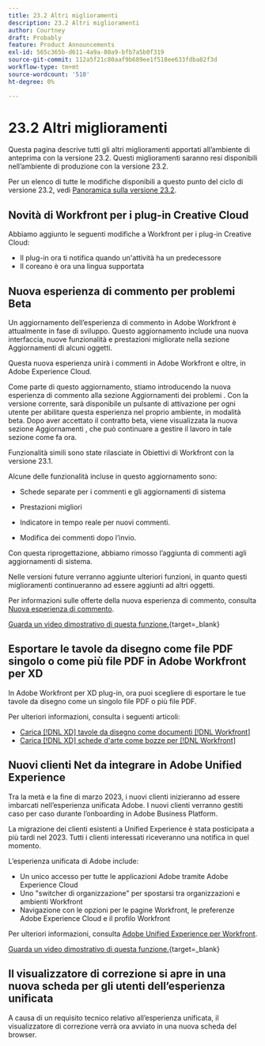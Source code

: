 ```yaml
---
title: 23.2 Altri miglioramenti
description: 23.2 Altri miglioramenti
author: Courtney
draft: Probably
feature: Product Announcements
exl-id: 565c365b-d611-4a9a-80a9-bfb7a5b0f319
source-git-commit: 112a5f21c80aaf9b689ee1f518ee633fdba82f3d
workflow-type: tm+mt
source-wordcount: '510'
ht-degree: 0%

---
```


# 23.2 Altri miglioramenti

Questa pagina descrive tutti gli altri miglioramenti apportati all’ambiente di anteprima con la versione 23.2. Questi miglioramenti saranno resi disponibili nell’ambiente di produzione con la versione 23.2.

Per un elenco di tutte le modifiche disponibili a questo punto del ciclo di versione 23.2, vedi [Panoramica sulla versione 23.2](/help/quicksilver/product-announcements/product-releases/23.2-release-activity/23-2-release-overview.md).

## Novità di Workfront per i plug-in Creative Cloud

Abbiamo aggiunto le seguenti modifiche a Workfront per i plug-in Creative Cloud:

* Il plug-in ora ti notifica quando un&#39;attività ha un predecessore
* Il coreano è ora una lingua supportata

## Nuova esperienza di commento per problemi Beta

Un aggiornamento dell’esperienza di commento in Adobe Workfront è attualmente in fase di sviluppo. Questo aggiornamento include una nuova interfaccia, nuove funzionalità e prestazioni migliorate nella sezione Aggiornamenti di alcuni oggetti.

Questa nuova esperienza unirà i commenti in Adobe Workfront e oltre, in Adobe Experience Cloud.

Come parte di questo aggiornamento, stiamo introducendo la nuova esperienza di commento alla sezione Aggiornamenti dei problemi . Con la versione corrente, sarà disponibile un pulsante di attivazione per ogni utente per abilitare questa esperienza nel proprio ambiente, in modalità beta. Dopo aver accettato il contratto beta, viene visualizzata la nuova sezione Aggiornamenti , che può continuare a gestire il lavoro in tale sezione come fa ora.

Funzionalità simili sono state rilasciate in Obiettivi di Workfront con la versione 23.1.

Alcune delle funzionalità incluse in questo aggiornamento sono:

* Schede separate per i commenti e gli aggiornamenti di sistema

* Prestazioni migliori

* Indicatore in tempo reale per nuovi commenti.

* Modifica dei commenti dopo l’invio.

Con questa riprogettazione, abbiamo rimosso l’aggiunta di commenti agli aggiornamenti di sistema.

Nelle versioni future verranno aggiunte ulteriori funzioni, in quanto questi miglioramenti continueranno ad essere aggiunti ad altri oggetti.

Per informazioni sulle offerte della nuova esperienza di commento, consulta [Nuova esperienza di commento](../../betas/new-commenting-experience-beta/unified-commenting-experience.md).

[Guarda un video dimostrativo di questa funzione.](https://video.tv.adobe.com/v/3416962/){target=_blank}

## Esportare le tavole da disegno come file PDF singolo o come più file PDF in Adobe Workfront per XD

In Adobe Workfront per XD plug-in, ora puoi scegliere di esportare le tue tavole da disegno come un singolo file PDF o più file PDF.

Per ulteriori informazioni, consulta i seguenti articoli:

* [Carica [!DNL XD] tavole da disegno come documenti [!DNL Workfront]](/help/quicksilver/workfront-integrations-and-apps/adobe-workfront-for-creative-cloud/wf-adobe-xd-docs.md)
* [Carica [!DNL XD] schede d&#39;arte come bozze per [!DNL Workfront]](/help/quicksilver/workfront-integrations-and-apps/adobe-workfront-for-creative-cloud/wf-adobe-xd-proofs.md)

## Nuovi clienti Net da integrare in Adobe Unified Experience

Tra la metà e la fine di marzo 2023, i nuovi clienti inizieranno ad essere imbarcati nell’esperienza unificata Adobe. I nuovi clienti verranno gestiti caso per caso durante l’onboarding in Adobe Business Platform.

La migrazione dei clienti esistenti a Unified Experience è stata posticipata a più tardi nel 2023. Tutti i clienti interessati riceveranno una notifica in quel momento.

L’esperienza unificata di Adobe include:

* Un unico accesso per tutte le applicazioni Adobe tramite Adobe Experience Cloud
* Uno &quot;switcher di organizzazione&quot; per spostarsi tra organizzazioni e ambienti Workfront
* Navigazione con le opzioni per le pagine Workfront, le preferenze Adobe Experience Cloud e il profilo Workfront

Per ulteriori informazioni, consulta [Adobe Unified Experience per Workfront](/help/quicksilver/workfront-basics/navigate-workfront/workfront-navigation/adobe-unified-experience.md).

[Guarda un video dimostrativo di questa funzione.](https://video.tv.adobe.com/v/3412388/){target=_blank}

## Il visualizzatore di correzione si apre in una nuova scheda per gli utenti dell’esperienza unificata

A causa di un requisito tecnico relativo all’esperienza unificata, il visualizzatore di correzione verrà ora avviato in una nuova scheda del browser.
